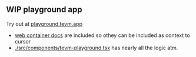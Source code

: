 ## WIP playground app

Try out at [playground.tevm.app](https://playground.tevm.app)

- [web container docs](./webcontainer.md) are included so othey can be included as context to cursor
- [./src/components/tevm-playground.tsx](./src/components/tevm-playground.tsx) has nearly all the logic atm.
